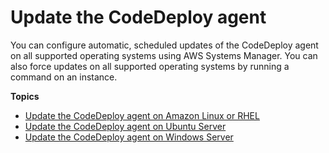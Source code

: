 # Update the CodeDeploy agent<a name="codedeploy-agent-operations-update"></a>

You can configure automatic, scheduled updates of the CodeDeploy agent on all supported operating systems using AWS Systems Manager\. You can also force updates on all supported operating systems by running a command on an instance\.

**Topics**
+ [Update the CodeDeploy agent on Amazon Linux or RHEL](codedeploy-agent-operations-update-linux.md)
+ [Update the CodeDeploy agent on Ubuntu Server](codedeploy-agent-operations-update-ubuntu.md)
+ [Update the CodeDeploy agent on Windows Server](codedeploy-agent-operations-update-windows.md)